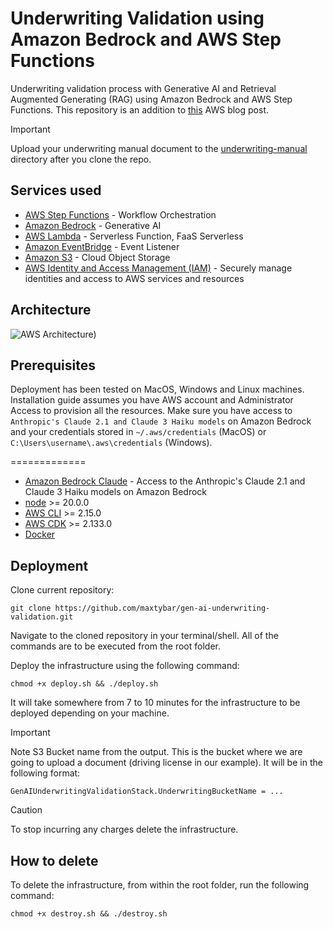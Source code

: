 # Underwriting Validation using Amazon Bedrock and AWS Step Functions

Underwriting validation process with Generative AI and Retrieval Augmented Generating (RAG) using Amazon Bedrock and AWS Step Functions. 
This repository is an addition to [this]() AWS blog post.

> [!IMPORTANT]
> Upload your underwriting manual document to the [underwriting-manual](./assets/underwriting-manual/) directory after you clone the repo.

## Services used

- [AWS Step Functions](https://aws.amazon.com/step-functions/) - Workflow Orchestration
- [Amazon Bedrock](https://aws.amazon.com/bedrock/) - Generative AI
- [AWS Lambda](https://aws.amazon.com/lambda/) - Serverless Function, FaaS Serverless
- [Amazon EventBridge](https://aws.amazon.com/eventbridge/) - Event Listener
- [Amazon S3](https://aws.amazon.com/s3/) - Cloud Object Storage
- [AWS Identity and Access Management (IAM)](https://aws.amazon.com/iam/) - Securely manage identities and access to AWS services and resources

## Architecture

![AWS Architecture)](https://github.com/maxtybar/gen-ai-underwriting-validation/assets/61300968/e942a393-7a6c-442b-91a8-764485391bd3)

## Prerequisites

Deployment has been tested on MacOS, Windows and Linux machines. Installation guide assumes you have AWS account and Administrator Access to provision all the resources. Make sure you have access to `Anthropic's Claude 2.1 and Claude 3 Haiku models` on Amazon Bedrock and your credentials stored in `~/.aws/credentials` (MacOS) or `C:\Users\username\.aws\credentials` (Windows).

=============

- [Amazon Bedrock Claude](https://www.aboutamazon.com/news/aws/amazon-bedrock-anthropic-ai-claude-3) - Access to the Anthropic's Claude 2.1 and Claude 3 Haiku models on Amazon Bedrock
- [node](https://docs.npmjs.com/downloading-and-installing-node-js-and-npm) >= 20.0.0
- [AWS CLI](https://docs.aws.amazon.com/cli/latest/userguide/getting-started-install.html) >= 2.15.0
- [AWS CDK](https://docs.aws.amazon.com/cdk/v2/guide/getting_started.html) >= 2.133.0
- [Docker](https://www.docker.com/)

## Deployment

Clone current repository:

```
git clone https://github.com/maxtybar/gen-ai-underwriting-validation.git
```

Navigate to the cloned repository in your terminal/shell. All of the commands are to be executed from the root folder.

Deploy the infrastructure using the following command:

```
chmod +x deploy.sh && ./deploy.sh
```

It will take somewhere from 7 to 10 minutes for the infrastructure to be deployed depending on your machine.

> [!IMPORTANT]
> Note S3 Bucket name from the output. This is the bucket where we are going to upload a document (driving license in our example). It will be in the following format:

```
GenAIUnderwritingValidationStack.UnderwritingBucketName = ...
```

> [!CAUTION]
> To stop incurring any charges delete the infrastructure.

## How to delete

To delete the infrastructure, from within the root folder, run the following command:

```
chmod +x destroy.sh && ./destroy.sh
```
